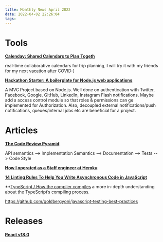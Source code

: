 ```yaml
---
title: Monthly News April 2022
date: 2022-04-02 22:26:04
tags:
---
```

# Tools
**[Calenday: Shared Calendars to Plan Togeth](https://calenday.co)**

real-time collaborative calendars for trip planning, I will try it with my friends for my next vacation after COVID:(

**[Hackathon Starter: A boilerplate for Node.js web applications](https://hackathon-starter.walcony.com/)**

A MVC Project based on Node.js. Well done on authentication with Twitter, Facebook, Google, GitHub, LinkedIn, Instagram Flash notifications. Maybe add a access control module so that roles & permissions can ge implemented for Authorization. Also, decoupled external notifications/push notifications, queues/internal jobs etc are beneficial for a project.

# Articles

**[The Code Review Pyramid](https://www.morling.dev/blog/the-code-review-pyramid)**

API semantics --> Implementation Semantics --> Documentation --> Tests --> Code Style

**[How I operated as a Staff engineer at Heroku](https://amyunger.com/blog/2020/09/10/staff-engineer-at-heroku.html)**

**[14 Linting Rules To Help You Write Asynchronous Code in JavaScript](https://maximorlov.com/linting-rules-for-asynchronous-code-in-javascript/)**

**[TypeScript / How the compiler compiles](https://www.huy.rocks/everyday/04-01-2022-typescript-how-the-compiler-compiles)
a more in-depth understanding about the TypeScript’s compiling process.

**[](https://github.com/goldbergyoni/javascript-testing-best-practices)**
https://github.com/goldbergyoni/javascript-testing-best-practices
# Releases

**[React v18.0](https://reactjs.org/blog/2022/03/29/react-v18.html)**